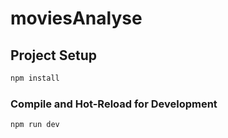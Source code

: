 # moviesAnalyse

## Project Setup

```sh
npm install
```

### Compile and Hot-Reload for Development

```sh
npm run dev
```